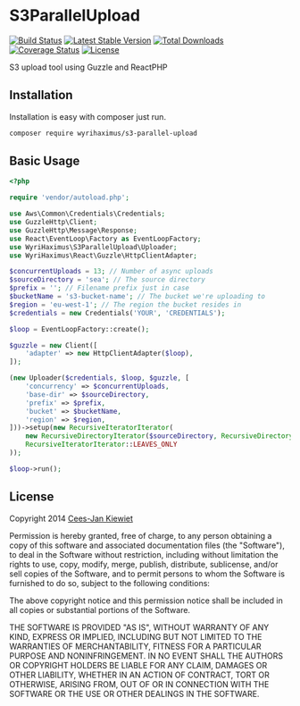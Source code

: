 S3ParallelUpload
================

[![Build Status](https://travis-ci.org/WyriHaximus/S3ParallelUpload.png)](https://travis-ci.org/WyriHaximus/S3ParallelUpload)
[![Latest Stable Version](https://poser.pugx.org/WyriHaximus/s3-parallel-upload/v/stable.png)](https://packagist.org/packages/WyriHaximus/s3-parallel-upload)
[![Total Downloads](https://poser.pugx.org/WyriHaximus/s3-parallel-upload/downloads.png)](https://packagist.org/packages/WyriHaximus/s3-parallel-upload)
[![Coverage Status](https://coveralls.io/repos/WyriHaximus/S3ParallelUpload/badge.png)](https://coveralls.io/r/WyriHaximus/S3ParallelUpload)
[![License](https://poser.pugx.org/wyrihaximus/s3-parallel-upload/license.png)](https://packagist.org/packages/wyrihaximus/s3-parallel-upload)

S3 upload tool using Guzzle and ReactPHP

## Installation ##

Installation is easy with composer just run.

```sh
composer require wyrihaximus/s3-parallel-upload
```

## Basic Usage ##

```php
<?php

require 'vendor/autoload.php';

use Aws\Common\Credentials\Credentials;
use GuzzleHttp\Client;
use GuzzleHttp\Message\Response;
use React\EventLoop\Factory as EventLoopFactory;
use WyriHaximus\S3ParallelUpload\Uploader;
use WyriHaximus\React\Guzzle\HttpClientAdapter;

$concurrentUploads = 13; // Number of async uploads
$sourceDirectory = 'sea'; // The source directory
$prefix = ''; // Filename prefix just in case
$bucketName = 's3-bucket-name'; // The bucket we're uploading to
$region = 'eu-west-1'; // The region the bucket resides in
$credentials = new Credentials('YOUR', 'CREDENTIALS');

$loop = EventLoopFactory::create();

$guzzle = new Client([
    'adapter' => new HttpClientAdapter($loop),
]);

(new Uploader($credentials, $loop, $guzzle, [
    'concurrency' => $concurrentUploads,
    'base-dir' => $sourceDirectory,
    'prefix' => $prefix,
    'bucket' => $bucketName,
    'region' => $region,
]))->setup(new RecursiveIteratorIterator(
    new RecursiveDirectoryIterator($sourceDirectory, RecursiveDirectoryIterator::SKIP_DOTS),
    RecursiveIteratorIterator::LEAVES_ONLY
));

$loop->run();
```

## License ##

Copyright 2014 [Cees-Jan Kiewiet](http://wyrihaximus.net/)

Permission is hereby granted, free of charge, to any person
obtaining a copy of this software and associated documentation
files (the "Software"), to deal in the Software without
restriction, including without limitation the rights to use,
copy, modify, merge, publish, distribute, sublicense, and/or sell
copies of the Software, and to permit persons to whom the
Software is furnished to do so, subject to the following
conditions:

The above copyright notice and this permission notice shall be
included in all copies or substantial portions of the Software.

THE SOFTWARE IS PROVIDED "AS IS", WITHOUT WARRANTY OF ANY KIND,
EXPRESS OR IMPLIED, INCLUDING BUT NOT LIMITED TO THE WARRANTIES
OF MERCHANTABILITY, FITNESS FOR A PARTICULAR PURPOSE AND
NONINFRINGEMENT. IN NO EVENT SHALL THE AUTHORS OR COPYRIGHT
HOLDERS BE LIABLE FOR ANY CLAIM, DAMAGES OR OTHER LIABILITY,
WHETHER IN AN ACTION OF CONTRACT, TORT OR OTHERWISE, ARISING
FROM, OUT OF OR IN CONNECTION WITH THE SOFTWARE OR THE USE OR
OTHER DEALINGS IN THE SOFTWARE.
